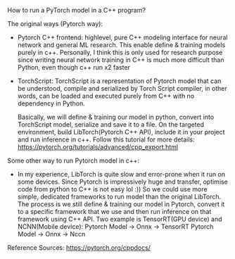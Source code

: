 How to run a PyTorch model in a C++ program?

The original ways (Pytorch way):
- Pytorch C++ frontend: highlevel, pure C++ modeling interface for neural network and general ML research. This enable define & training models purely in c++. Personally, I think this is only used for research purpose since writing neural network training in C++ is much more difficult than Python, even though c++ run x2 faster
- TorchScript: TorchScript is a representation of Pytorch model that can be understood, compile and serialized by Torch Script compiler, in other words, can be loaded and executed purely from C++ with no dependency in Python.

  Basically, we will define & training our model in python, convert into TorchScript model, serialize and save it to a file. On the targeted environment, build LibTorch(Pytorch C++ API), include it in your project and run inference in c++. Follow this tutorial for more details: https://pytorch.org/tutorials/advanced/cpp_export.html
  
Some other way to run Pytorch model in c++:
- In my experience, LibTorch is quite slow and error-prone when it run on some devices. 
Since Pytorch is impressively huge and transfer, optimise code from python to C++ is not easy lol :))
So we could use more simple, dedicated frameworks to run model than the original LibTorch. The process is we still define & training our model in Pytorch, convert it to a specific framework that we use and then run inference on that framework using C++ API.
Two example is TensorRT(GPU device) and NCNN(Mobile device):
Pytorch Model -> Onnx -> TensorRT 
Pytorch Model -> Onnx -> Nccn

Reference Sources:
https://pytorch.org/cppdocs/

